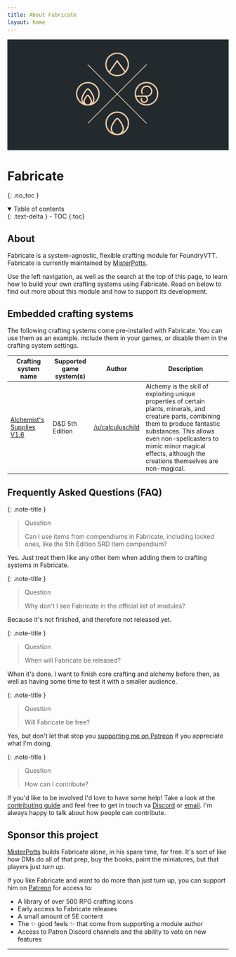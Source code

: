 ```yaml
---
title: About Fabricate
layout: home
---
```


![](img/fabricate-repo-preview.png)

# Fabricate
{: .no_toc }

<details open markdown="block">
  <summary>
    Table of contents
  </summary>
  {: .text-delta }
- TOC
{:toc}
</details>

## About

Fabricate is a system-agnostic, flexible crafting module for FoundryVTT.
Fabricate is currently maintained by [MisterPotts].

Use the left navigation, as well as the search at the top of this page, to learn how to build your own crafting systems using Fabricate.
Read on below to find out more about this module and how to support its development. 

## Embedded crafting systems

The following crafting systems come pre-installed with Fabricate.
You can use them as an example. include them in your games, or disable them in the crafting system settings. 

| Crafting system name                                                                                                                | Supported game system(s) | Author                                                         | Description                                                                                                                                                                                                                                                                |
|-------------------------------------------------------------------------------------------------------------------------------------|--------------------------|----------------------------------------------------------------|----------------------------------------------------------------------------------------------------------------------------------------------------------------------------------------------------------------------------------------------------------------------------|
| [Alchemist's Supplies V1.6](https://drive.google.com/file/d/0Bw5jGdLGg-l5ell6MnJyTlRqZms/view?resourcekey=0-_0w_-W6AugWndWk4AdDMwQ) | D&D 5th Edition          | [/u/calculuschild](https://www.reddit.com/user/calculuschild/) | Alchemy is the skill of exploiting unique properties of certain plants, minerals, and creature parts, combining them to produce fantastic substances. This allows even non-spellcasters to mimic minor magical effects, although the creations themselves are non-magical. |

## Frequently Asked Questions (FAQ)

{: .note-title }
> Question
>
> Can I use items from compendiums in Fabricate, including locked ones, like the 5th Edition SRD Item compendium?

Yes. 
Just treat them like any other item when adding them to crafting systems in Fabricate.

{: .note-title }
> Question
>
> Why don't I see Fabricate in the official list of modules?

Because it's not finished, and therefore not released yet.

{: .note-title }
> Question
>
> When will Fabricate be released?

When it's done. 
I want to finish core crafting and alchemy before then, as well as having some time to test it with a smaller audience.

{: .note-title }
> Question
> 
> Will Fabricate be free?

Yes, but don't let that stop you [supporting me on Patreon](#sponsor-this-project) if you appreciate what I'm doing.

{: .note-title }
> Question
>
> How can I contribute?

If you'd like to be involved I'd love to have some help! 
Take a look at the [contributing guide](https://github.com/misterpotts/fabricate/blob/main/CONTRIBUTING.md) and feel free to get in touch va [Discord](https://github.com/misterpotts/fabricate/blob/main/discordapp.com/users/MisterPotts#0255) or [email](mailto:matt@mrpotts.uk). 
I'm always happy to talk about how people can contribute.

## Sponsor this project

[MisterPotts] builds Fabricate alone, in his spare time, for free.
It's sort of like how DMs do all of that prep, buy the books, paint the miniatures, but that players just _turn up_.

If you like Fabricate and want to do more than just turn up, you can support him on [Patreon] for access to:

- A library of over 500 RPG crafting icons
- Early access to Fabricate releases
- A small amount of 5E content
- The ✨ good feels ✨ that come from supporting a module author 
- Access to Patron Discord channels and the ability to vote on new features 

----

[MisterPotts]: https://github.com/misterpotts
[Patreon]: https://patreon.com/misterpotts